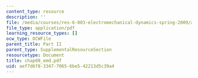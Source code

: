 ```yaml
---
content_type: resource
description: ''
file: /media/courses/res-6-003-electromechanical-dynamics-spring-2009/aef7d6f8334770656be542213d5c39a4_chap08_emd.pdf
file_type: application/pdf
learning_resource_types: []
ocw_type: OCWFile
parent_title: Part II
parent_type: SupplementalResourceSection
resourcetype: Document
title: chap08_emd.pdf
uid: aef7d6f8-3347-7065-6be5-42213d5c39a4
---
```

